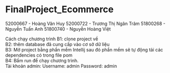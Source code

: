 # FinalProject_Ecommerce
52000667 - Hoàng Văn Huy
52000722 - Trương Thị Ngân Trâm
51800268 - Nguyễn Tuấn Anh
51800740 - Nguyễn Hoàng Việt

Cách chạy chương trình
B1: clone project về  
B2: thêm database đã cung cấp vào cơ sở dữ liệu  
B3: Mở project bằng phần mềm Intellij sau đó phần mềm sẽ tự động tải các dependencies có trong file pom  
B4: Bấm run để chạy chương trình.  
Tài khoản admin:
Username: admin
Password: admin
